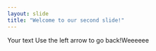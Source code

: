```yaml
---
layout: slide
title: "Welcome to our second slide!"
---
```

Your text
Use the left arrow to go back!Weeeeee
